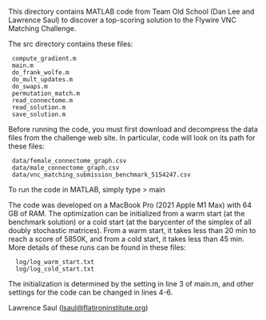 This directory contains MATLAB code from Team Old School (Dan Lee and Lawrence Saul) to discover a top-scoring solution to the Flywire VNC Matching Challenge. 

The src directory contains these files:

     compute_gradient.m
     main.m
     do_frank_wolfe.m
     do_mult_updates.m
     do_swaps.m
     permutation_match.m
     read_connectome.m
     read_solution.m
     save_solution.m

Before running the code, you must first download and decompress the data files from the challenge web site. In particular, code will look on its path for these files:

     data/female_connectome_graph.csv
     data/male_connectome_graph.csv
     data/vnc_matching_submission_benchmark_5154247.csv

To run the code in MATLAB, simply type
    > main

The code was developed on a MacBook Pro (2021 Apple M1 Max) with 64 GB of RAM. The optimization can be initialized from a warm start (at the benchmark solution) or a cold start (at the barycenter of the simplex of all doubly stochastic matrices). From a warm start, it takes less than 20 min to reach a score of 5850K, and from a cold start, it takes less than 45 min. More details of these runs can be found in these files:

      log/log_warm_start.txt
      log/log_cold_start.txt

The initialization is determined by the setting in line 3 of main.m, and other settings for the code can be changed in lines 4-6.

Lawrence Saul (lsaul@flatironinstitute.org)
